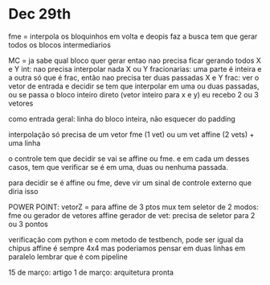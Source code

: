 # Dec 29th
fme = interpola os bloquinhos em volta e deopis faz a busca 
tem que gerar todos os blocos intermediarios 


MC = ja sabe qual bloco quer gerar entao nao precisa ficar gerando todos 
X e Y int: nao precisa interpolar nada 
X ou Y fracionarias: uma parte é inteira e a outra só que é frac, então nao precisa ter duas passadas 
X e Y frac: 
ver o vetor de entrada e decidir se tem que interpolar em uma ou duas passadas, ou se passa o bloco inteiro direto (vetor inteiro para x e y) 
eu recebo 2 ou 3 vetores 


como entrada geral: linha do bloco inteira, 
não esquecer do padding 

interpolação só precisa de um vetor fme (1 vet) ou um vet affine (2 vets) + uma linha 

o controle tem que decidir se vai se affine ou fme. e em cada um desses casos, tem que verificar se é em uma, duas ou nenhuma passada. 

para decidir se é affine ou fme, deve vir um sinal de controle externo que diria isso 

POWER POINT: 
vetorZ = para affine de 3 ptos 
mux tem seletor de 2 modos: fme ou gerador de vetores affine 
gerador de vet: precisa de seletor para 2 ou 3 pontos 

verificação com python e com metodo de testbench, pode ser igual da chipus
affine é sempre 4x4 mas poderiamos pensar em duas linhas em paralelo 
lembrar que é com pipeline 

15 de março: artigo 
1 de março: arquitetura pronta